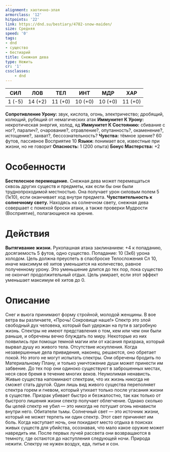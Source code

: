 ```yaml
---
alignment: хаотично-злая
armorclass: '12'
hitpoints: '22'
link: https://dnd.su/bestiary/4782-snow-maiden/
size: Средняя
speed: '0'
tags:
- dnd
- существо
- бестиарий
title: Снежная дева
type: Нежить
cr: '1'
cssclasses:
    - dnd
---
```



| СИЛ | ЛОВ | ТЕЛ | ИНТ | МДР | ХАР |
|---|---|---|---|---|---|
| 1 (-5) | 14 (+2) | 11 (+0) | 10 (+0) | 10 (+0) | 11 (+0) |
**Сопротивление Урону:** звук, кислота, огонь, электричество; дробящий, колющий, рубящий от немагических атак
**Иммунитет К Урону:** некротическая энергия, холод, яд
**Иммунитет К Состоянию:** сбивание с ног?, паралич?, очарование?, отравление?, опутанность?, окаменение?, истощение?, захват?, бессознательность?
**Чувства:** тёмное зрение? 60 футов, пассивное Восприятие 10
**Языки:** понимает все, известные при жизни, но не говорит
**Опасность:** 1 (200 опыта)
**Бонус Мастерства:** +2


# Особенности
**Бестелесное перемещение.** Снежная дева может перемещаться сквозь других существ и предметы, как если бы они были труднопроходимой местностью. Она получает урон силовым полем 5 (1к10), если оканчивает ход внутри предмета.
**Чувствительность к солнечному свету.** Находясь на солнечном свету, снежная дева совершает с помехой броски атаки, а также проверки Мудрости (Восприятие), полагающиеся на зрение.


# Действия
**Вытягивание жизни.** Рукопашная атака заклинанием: +4 к попаданию, досягаемость 5 футов, одно существо. Попадание: 10 (3к6) урона холодом. Цель должна преуспеть в спасброске Телосложения Сл 10, иначе максимум её хитов уменьшится на количество, равное полученному урону. Это уменьшение длится до тех пор, пока существо не окончит продолжительный отдых. Цель умирает, если этот эффект уменьшает максимум её хитов до 0.


# Описание
Снег и вьюга принимают форму стройной, молодой женщины. В вое ветра вы различаете, «Прочь! Сокровище наше!» Спектр это злой свободный дух человека, который был удержан на пути в загробную жизнь. Спектры не имеют представления о том, кем или чем они были раньше, и обречены вечно блуждать по миру. Некоторые из них появились при помощи темной магии или от касания призрака, который вырвал душу из живого тела. Отсутствие искупления. Когда незавершенные дела привидения, наконец, решаются, оно обретает покой. Но этого не могут испытать спектры. Они обречены бродить по Материальному Плану, и только уничтожение души может принести им забвение. До тех пор они одиноко существуют в заброшенных местах, неся свое бремя в течение многих веков. Неумолимая ненависть. Живые существа напоминают спектрам, что их жизнь никогда не сможет стать другой. Один лишь вид живого существа переполняет спектра горем и гневом, который утихает только после угасания жизни в существе. Призрак убивает быстро и безжалостно, так как только от быстрого лишения жизни спектр получает облегчение. Однако сколько бы целей спектр не убил — это никогда не потушит огонь ненависти внутри него. Обитатели тьмы. Солнечный свет — это источник жизни, который не может терпеть ни один спектр. Этот свет причиняет им боль. Когда наступает ночь, они покидают место отдыха в поисках живых существ для убийства, осознавая, что мало какое оружие может навредить им. После первых лучей рассвета они возвращаются в темноту, где остаются до наступления следующей ночи. Природа нежити. Спектру не нужен воздух, еда, питье и сон.